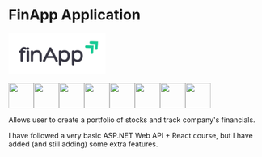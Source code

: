 # FinApp Application

![Project Logo](https://github.com/pehrn/FinApp/blob/master/frontend/src/Components/Navbar/logo3.png)

<div style="display: flex;">
<img src="https://raw.githubusercontent.com/marwin1991/profile-technology-icons/refs/heads/main/icons/_net_core.png" width="50" height="50" />
<img src="https://raw.githubusercontent.com/marwin1991/profile-technology-icons/refs/heads/main/icons/c%23.png" width="50" height="50" />
<img src="https://raw.githubusercontent.com/marwin1991/profile-technology-icons/refs/heads/main/icons/react.png" width="50" height="50" />
<img src="https://raw.githubusercontent.com/marwin1991/profile-technology-icons/refs/heads/main/icons/postgresql.png" width="50" height="50" />
<img src="https://raw.githubusercontent.com/marwin1991/profile-technology-icons/refs/heads/main/icons/docker.png" width="50" height="50" />
<img src="https://raw.githubusercontent.com/marwin1991/profile-technology-icons/refs/heads/main/icons/nginx.png" width="50" height="50" />
<img src="https://raw.githubusercontent.com/marwin1991/profile-technology-icons/refs/heads/main/icons/digital_ocean.png" width="50" height="50" />
<img src="https://raw.githubusercontent.com/marwin1991/profile-technology-icons/refs/heads/main/icons/ubuntu.png" width="50" height="50" />
</div>


Allows user to create a portfolio of stocks and track company's financials.

I have followed a very basic ASP.NET Web API + React course, but I have added (and still adding) some extra features.